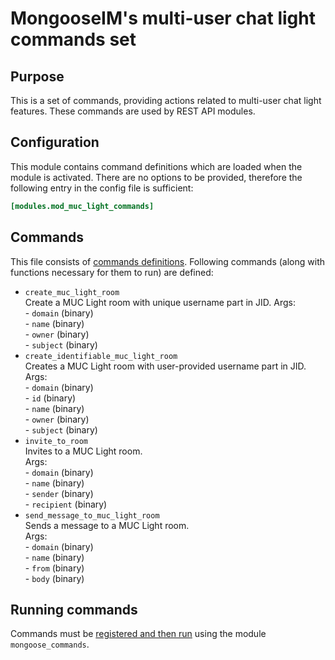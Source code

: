 # MongooseIM's multi-user chat light commands set

## Purpose
This is a set of commands, providing actions related to multi-user chat light features.
These commands are used by REST API modules.

## Configuration
This module contains command definitions which are loaded when the module is activated.
There are no options to be provided, therefore the following entry in the config file is sufficient:

```toml
[modules.mod_muc_light_commands]
```

## Commands
This file consists of [commands definitions](mod_commands.md).
Following commands (along with functions necessary for them to run) are defined:
+ `create_muc_light_room`  
Create a MUC Light room with unique username part in JID.
    Args:  
        - `domain` (binary)  
        - `name`  (binary)  
        - `owner` (binary)  
        - `subject` (binary)  
+ `create_identifiable_muc_light_room`  
Creates a MUC Light room with user-provided username part in JID.
    Args:  
        - `domain` (binary)  
        - `id` (binary)  
        - `name` (binary)  
        - `owner` (binary)  
        - `subject` (binary)  
+ `invite_to_room`  
    Invites to a MUC Light room.  
    Args:  
        - `domain` (binary)  
        - `name` (binary)  
        - `sender` (binary)  
        - `recipient` (binary)  
+ `send_message_to_muc_light_room`  
Sends a message to a MUC Light room.  
    Args:  
        - `domain` (binary)  
        - `name` (binary)  
        - `from` (binary)  
        - `body` (binary)  

## Running commands
Commands must be [registered and then run](mod_commands.md) using the module `mongoose_commands`.

